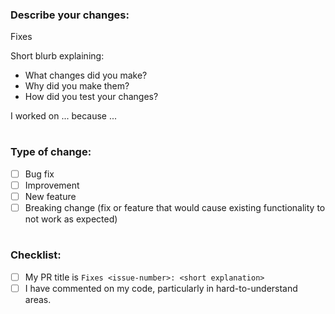 <!-- 
Thank you for your contribution!
Unless your change is trivial, please create an issue to discuss the change before creating a PR.
 -->

### Describe your changes:

Fixes <issue-number>


Short blurb explaining:
- What changes did you make?
- Why did you make them?
- How did you test your changes?


I worked on ... because ...

#
### Type of change:
<!-- You should choose 1 option and delete options that aren't relevant -->
- [ ] Bug fix
- [ ] Improvement
- [ ] New feature
- [ ] Breaking change (fix or feature that would cause existing functionality to not work as expected)

#
### Checklist:
<!-- add an x in [] if done, don't mark items that you didn't do !-->
- [ ] My PR title is `Fixes <issue-number>: <short explanation>`
- [ ] I have commented on my code, particularly in hard-to-understand areas. 

<!-- Based on the type(s) of your change, uncomment the required checklist 👇 -->

<!-- Bug fix
- [ ] The issue properly describes why the new feature is needed, what's the goal, and how we are building it. Any discussion
    or decision-making process is reflected in the issue.
- [ ] I have added/refactored the code for the module(s).
-->

<!-- Improvement
- [ ] The issue properly describes why the new feature is needed, what's the goal, and how we are building it. Any discussion
    or decision-making process is reflected in the issue.
- [ ] I have refactored the existing code to avoid redundancy.
-->

<!-- New feature
- [ ] The issue properly describes why the new feature is needed, what's the goal, and how we are building it. Any discussion
    or decision-making process is reflected in the issue.
- [ ] I have updated the documentation.
-->

<!-- Breaking change
- [ ] I have added the tag `Backward-Incompatible-Change`.
-->